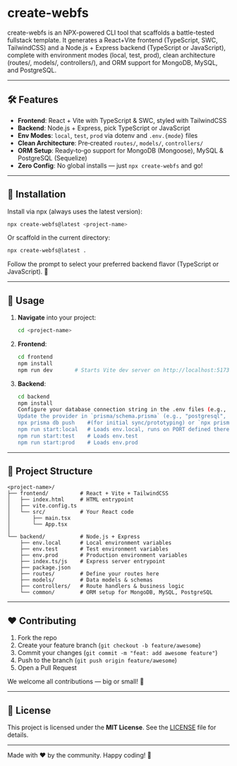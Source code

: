 # create-webfs

<!-- [![npm version](https://img.shields.io/npm/v/create-webfs.svg)](https://npmjs.com/package/create-webfs) [![Downloads](https://img.shields.io/npm/dm/create-webfs.svg)](https://npmjs.com/package/create-webfs) -->

create-webfs is an NPX-powered CLI tool that scaffolds a battle-tested fullstack template. It generates a React+Vite frontend (TypeScript, SWC, TailwindCSS) and a Node.js + Express backend (TypeScript or JavaScript), complete with environment modes (local, test, prod), clean architecture (routes/, models/, controllers/), and ORM support for MongoDB, MySQL, and PostgreSQL.

---

## 🛠️ Features

- **Frontend**: React + Vite with TypeScript & SWC, styled with TailwindCSS
- **Backend**: Node.js + Express, pick TypeScript or JavaScript
- **Env Modes**: `local`, `test`, `prod` via dotenv and `.env.{mode}` files
- **Clean Architecture**: Pre‑created `routes/`, `models/`, `controllers/`
- **ORM Setup**: Ready‑to‑go support for MongoDB (Mongoose), MySQL & PostgreSQL (Sequelize)
- **Zero Config**: No global installs — just `npx create-webfs` and go!

---

## 🚀 Installation

Install via npx (always uses the latest version):

```bash
npx create-webfs@latest <project-name>
```

Or scaffold in the current directory:

```bash
npx create-webfs@latest .
```

Follow the prompt to select your preferred backend flavor (TypeScript or JavaScript). 🎉

---

## 📝 Usage

1. **Navigate** into your project:
   ```bash
   cd <project-name>
   ```

2. **Frontend**:
   ```bash
   cd frontend
   npm install
   npm run dev       # Starts Vite dev server on http://localhost:5173
   ```

3. **Backend**:
   ```bash
   cd backend
   npm install
   Configure your database connection string in the .env files (e.g., .env.local)'
   Update the provider in `prisma/schema.prisma` (e.g., "postgresql", "mysql", "mongodb")
   npx prisma db push    #(for initial sync/prototyping) or `npx prisma migrate dev` (recommended for development)
   npm run start:local   # Loads env.local, runs on PORT defined there
   npm run start:test    # Loads env.test
   npm run start:prod    # Loads env.prod
   ```

---

## 📂 Project Structure

```
<project-name>/
├── frontend/          # React + Vite + TailwindCSS
│   ├── index.html     # HTML entrypoint
│   ├── vite.config.ts
│   └── src/           # Your React code
│       ├── main.tsx
│       └── App.tsx
│
└── backend/           # Node.js + Express
    ├── env.local      # Local environment variables
    ├── env.test       # Test environment variables
    ├── env.prod       # Production environment variables
    ├── index.ts/js    # Express server entrypoint
    ├── package.json
    ├── routes/        # Define your routes here
    ├── models/        # Data models & schemas
    ├── controllers/   # Route handlers & business logic
    └── common/        # ORM setup for MongoDB, MySQL, PostgreSQL
```

---

## ❤️ Contributing

1. Fork the repo
2. Create your feature branch (`git checkout -b feature/awesome`)
3. Commit your changes (`git commit -m "feat: add awesome feature"`)
4. Push to the branch (`git push origin feature/awesome`)
5. Open a Pull Request

We welcome all contributions — big or small! 🙌

---

## 📄 License

This project is licensed under the **MIT License**. See the [LICENSE](LICENSE) file for details.

---

Made with ❤️ by the community. Happy coding! 🌟

